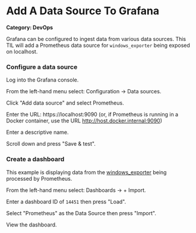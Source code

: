 # Add A Data Source To Grafana

__Category: DevOps__

Grafana can be configured to ingest data from various data sources. This TIL will add a Prometheus data source for `windows_exporter` being exposed on localhost.

### Configure a data source

Log into the Grafana console. 

From the left-hand menu select: Configuration -> Data sources.

Click "Add data source" and select Prometheus.

Enter the URL: https://localhost:9090 (or, if Prometheus is running in a Docker container, use the URL http://host.docker.internal:9090)

Enter a descriptive name.

Scroll down and press "Save & test".

### Create a dashboard 

This example is displaying data from the [windows_exporter](https://github.com/prometheus-community/windows_exporter) being processed by Prometheus.

From the left-hand menu select: Dashboards -> + Import.

Enter a dashboard ID of `14451` then press "Load". 

Select "Prometheus" as the Data Source then press "Import".

View the dashboard.
